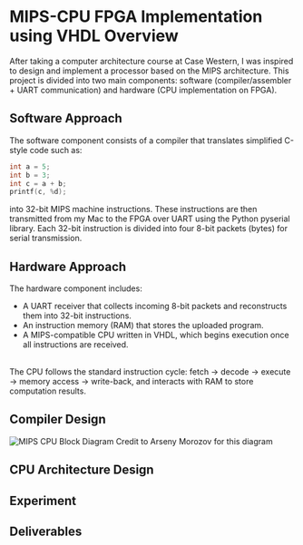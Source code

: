 # MIPS-CPU FPGA Implementation using VHDL Overview
After taking a computer architecture course at Case Western, I was inspired to design and implement a processor based on the MIPS architecture. This project is divided into two main components: software (compiler/assembler + UART communication) and hardware (CPU implementation on FPGA).

## Software Approach
The software component consists of a compiler that translates simplified C-style code such as:
```c
int a = 5; 
int b = 3; 
int c = a + b; 
printf(c, %d); 
```

into 32-bit MIPS machine instructions. These instructions are then transmitted from my Mac to the FPGA over UART using the Python pyserial library.
Each 32-bit instruction is divided into four 8-bit packets (bytes) for serial transmission.

## Hardware Approach
The hardware component includes:
- A UART receiver that collects incoming 8-bit packets and reconstructs them into 32-bit instructions.
- An instruction memory (RAM) that stores the uploaded program.
- A MIPS-compatible CPU written in VHDL, which begins execution once all instructions are received. </br>
</br>
The CPU follows the standard instruction cycle: fetch → decode → execute → memory access → write-back, and interacts with RAM to store computation results.

## Compiler Design
![MIPS CPU Block Diagram](images/compilation.joeg)
Credit to Arseny Morozov for this diagram


## CPU Architecture Design

## Experiment

## Deliverables
